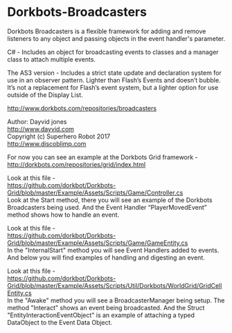 Dorkbots-Broadcasters
=================

Dorkbots Broadcasters is a flexible framework for adding and remove listeners to any object and passing objects in the event handler's parameter. 

C# - Includes an object for broadcasting events to classes and a manager class to attach multiple events.

The AS3 version - Includes a strict state update and declaration system for use in an observer pattern. Lighter than Flash’s Events and doesn’t bubble. It’s not a replacement for Flash’s event system, but a lighter option for use outside of the Display List.

http://www.dorkbots.com/repositories/broadcasters

Author: Dayvid jones<br>
http://www.dayvid.com<br>
Copyright (c) Superhero Robot 2017<br>
http://www.discoblimp.com

For now you can see an example at the Dorkbots Grid framework -<br> http://dorkbots.com/repositories/grid/index.html

Look at this file -<br>
https://github.com/dorkbot/Dorkbots-Grid/blob/master/Example/Assets/Scripts/Game/Controller.cs<br> Look at the Start method, there you will see an example of the Dorkbots Broadcasters being used. And the Event Handler “PlayerMovedEvent” method shows how to handle an event.

Look at this file -<br>
https://github.com/dorkbot/Dorkbots-Grid/blob/master/Example/Assets/Scripts/Game/GameEntity.cs<br>
In the "InternalStart" method you will see Event Handlers added to events. And below you will find examples of handling and digesting an event.

Look at this file -<br>
https://github.com/dorkbot/Dorkbots-Grid/blob/master/Example/Assets/Scripts/Util/Dorkbots/WorldGrid/GridCellEntity.cs<br>
In the "Awake" method you will see a BroadcasterManager being setup. The method "Interact" shows an event being broadcasted. And the Struct "EntityInteractionEventObject" is an example of attaching a typed DataObject to the Event Data Object.